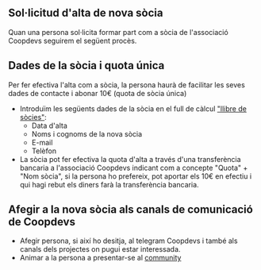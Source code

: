 ## Sol·licitud d'alta de nova sòcia
Quan una persona sol·licita formar part com a sòcia de l'associació Coopdevs seguirem el següent procès.

## Dades de la sòcia i quota única

Per fer efectiva l'alta com a sòcia, la persona haurà de facilitar les seves dades de contacte i abonar 10€ (quota de sòcia única)  

* Introduïm les següents dades de la sòcia en el full de càlcul ["llibre de sòcies"](https://docs.google.com/spreadsheets/d/1rq80IDWRicWUtNxmGIVqQiWe84XGAODDfEJHtmjV6go/edit#gid=0 ):
  * Data d'alta
  * Noms i cognoms de la nova sòcia
  * E-mail
  * Telèfon
* La sòcia pot fer efectiva la quota d'alta a través d'una transferència bancaria a l'associació Coopdevs indicant com a concepte "Quota" + "Nom sòcia", si la persona ho prefereix, pot aportar els 10€ en efectiu i qui hagi rebut els diners farà la transferència bancaria.

## Afegir a la nova sòcia als canals de comunicació de Coopdevs

* Afegir persona, si així ho desitja, al telegram Coopdevs i també als canals dels projectes on pugui estar interessada. 
* Animar a la persona a presentar-se al [community](https://community.coopdevs.org/t/presentate-al-grupo/187/54)